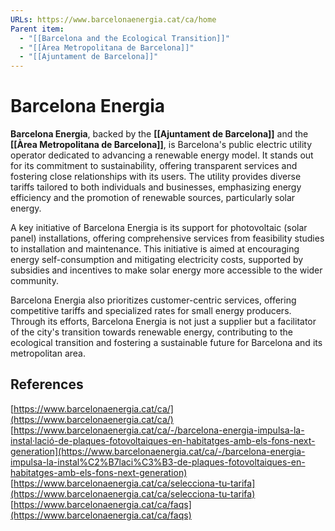```yaml
---
URLs: https://www.barcelonaenergia.cat/ca/home
Parent item:
  - "[[Barcelona and the Ecological Transition]]"
  - "[[Àrea Metropolitana de Barcelona]]"
  - "[[Ajuntament de Barcelona]]"
---
```

# Barcelona Energia

**Barcelona Energia**, backed by the **[[Ajuntament de Barcelona]]** and the **[[Àrea Metropolitana de Barcelona]]**, is Barcelona's public electric utility operator dedicated to advancing a renewable energy model. It stands out for its commitment to sustainability, offering transparent services and fostering close relationships with its users. The utility provides diverse tariffs tailored to both individuals and businesses, emphasizing energy efficiency and the promotion of renewable sources, particularly solar energy.

A key initiative of Barcelona Energia is its support for photovoltaic (solar panel) installations, offering comprehensive services from feasibility studies to installation and maintenance. This initiative is aimed at encouraging energy self-consumption and mitigating electricity costs, supported by subsidies and incentives to make solar energy more accessible to the wider community.

Barcelona Energia also prioritizes customer-centric services, offering competitive tariffs and specialized rates for small energy producers. Through its efforts, Barcelona Energia is not just a supplier but a facilitator of the city's transition towards renewable energy, contributing to the ecological transition and fostering a sustainable future for Barcelona and its metropolitan area.

## References

[https://www.barcelonaenergia.cat/ca/](https://www.barcelonaenergia.cat/ca/)
[https://www.barcelonaenergia.cat/ca/-/barcelona-energia-impulsa-la-instal·lació-de-plaques-fotovoltaiques-en-habitatges-amb-els-fons-next-generation](https://www.barcelonaenergia.cat/ca/-/barcelona-energia-impulsa-la-instal%C2%B7laci%C3%B3-de-plaques-fotovoltaiques-en-habitatges-amb-els-fons-next-generation)
[https://www.barcelonaenergia.cat/ca/selecciona-tu-tarifa](https://www.barcelonaenergia.cat/ca/selecciona-tu-tarifa)
[https://www.barcelonaenergia.cat/ca/faqs](https://www.barcelonaenergia.cat/ca/faqs)